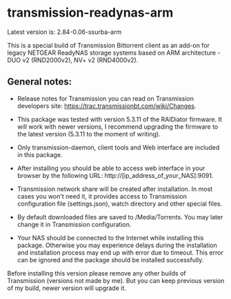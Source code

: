 # transmission-readynas-arm

Latest version is: 2.84-0.06-ssurba-arm

This is a special build of Transmission Bittorrent client as an add-on for legacy NETGEAR ReadyNAS storage systems based on ARM architecture - DUO v2 (RND2000v2), NV+ v2 (RND4000v2).

## General notes:

* Release notes for Transmission you can read on Transmission developers site: https://trac.transmissionbt.com/wiki/Changes.

* This package was tested with version 5.3.11 of the RAIDiator firmware. It will work with newer versions, I recommend upgrading the firmware to the latest version (5.3.11 to the moment of writing).

* Only transmission-daemon, client tools and Web interface are included in this package.

* After installing you should be able to access web interface in your browser by the following URL: http://[ip_address_of_your_NAS]:9091.

* Transmission network share will be created after installation. In most cases you won't need it, it provides access to Transmission configuration file (settings.json), watch directory and other special files.

* By default downloaded files are saved to /Media/Torrents. You may later change it in Transmission configuration.

* Your NAS should be connected to the Internet while installing this package. Otherwise you may experience delays during the installation and installation process may end up with error due to timeout. This error can be ignored and the package should be installed successfully.

Before installing this version please remove any other builds of Transmission (versions not made by me). But you can keep previous version of my build, newer version will upgrade it.
